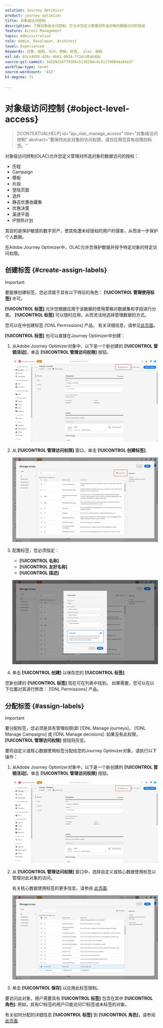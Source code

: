 ```yaml
---
solution: Journey Optimizer
product: journey optimizer
title: 对象级访问控制
description: 了解对象级访问控制，它允许您定义管理对所选对象的数据访问的授权
feature: Access Management
topic: Administration
role: Admin, Developer, Architect
level: Experienced
keywords: 对象，级别，访问，控制，标签， olac，授权
exl-id: 02ccdd95-426c-4b61-9834-7f2dcd5abdbb
source-git-commit: 342b9210f79266cb11628dcdc411f90844a84e37
workflow-type: tm+mt
source-wordcount: '413'
ht-degree: 7%

---
```


# 对象级访问控制 {#object-level-access}

>[!CONTEXTUALHELP]
>id="ajo_olac_manage_access"
>title="对象级访问控制"
>abstract="要保持对此对象的访问权限，请仅应用您具有权限的标签。"

对象级访问控制(OLAC)允许您定义管理对所选对象的数据访问的授权：

* 历程
* Campaign
* 模板
* 片段
* 登陆页面
* 选件
* 静态优惠收藏集
* 优惠决策
* 渠道平面
* IP预热计划

其目的是保护敏感的数字资产，使其免遭未经授权的用户的侵害，从而进一步保护个人数据。

在Adobe Journey Optimizer中，OLAC允许您保护数据并授予特定对象的特定访问权限。

## 创建标签 {#create-assign-labels}

>[!IMPORTANT]
>
>要能够创建标签，您必须属于具有以下特征的角色： **[!UICONTROL 管理使用标签]** 许可。

**[!UICONTROL 标签]** 允许您根据应用于该数据的使用策略对数据集和字段进行分类。 **[!UICONTROL 标签]** 可以随时应用，从而灵活地选择管理数据的方式。

您可以在中创建标签 [!DNL Permissions] 产品。 有关详细信息，请参见[此页面](https://experienceleague.adobe.com/docs/experience-platform/access-control/abac/permissions-ui/labels.html)。

**[!UICONTROL 标签]** 也可以直接在Journey Optimizer中创建：

1. 从Adobe Journey Optimizer对象中，以下是一个新创建的 **[!UICONTROL 营销活动]**，单击 **[!UICONTROL 管理访问权限]** 按钮。

   ![](assets/olac_1.png)

1. 从 **[!UICONTROL 管理访问权限]** 窗口，单击 **[!UICONTROL 创建标签]**.

   ![](assets/olac_2.png)

1. 配置标签，您必须指定：
   * **[!UICONTROL 名称]**
   * **[!UICONTROL 友好名称]**
   * **[!UICONTROL 描述]**

   ![](assets/olac_3.png)

1. 单击 **[!UICONTROL 创建]** 以保存您的 **[!UICONTROL 标签]**.

您新创建的 **[!UICONTROL 标签]** 现在可在列表中找到。 如果需要，您可以在以下位置对其进行修改： [!DNL Permissions] 产品。

## 分配标签 {#assign-labels}

>[!IMPORTANT]
>
>要分配标签，您必须是具有管理权限(即 [!DNL Manage journeys]， [!DNL Manage Campaigns] 或 [!DNL Manage decisions]. 如果没有此权限， **[!UICONTROL 管理访问权限]** 按钮将灰显。

要将自定义或核心数据使用标签分配给您的Journey Optimizer对象，请执行以下操作：

1. 从Adobe Journey Optimizer对象中，以下是一个新创建的 **[!UICONTROL 营销活动]**，单击 **[!UICONTROL 管理访问权限]** 按钮。

   ![](assets/olac_1.png)

1. 从 **[!UICONTROL 管理访问权限]** 窗口中，选择自定义或核心数据使用标签以管理对此对象的访问。

   有关核心数据使用标签的更多信息，请参阅 [此页面](https://experienceleague.adobe.com/docs/experience-platform/data-governance/labels/reference.html).

   ![](assets/olac_4.png)

1. 单击 **[!UICONTROL 保存]** 以应用此标签限制。

要访问此对象，用户需要具有 **[!UICONTROL 标签]** 包含在其中 **[!UICONTROL 角色]**.
例如，具有C1标签的用户只能访问C1标签或未标签的对象。

有关如何分配的详细信息 **[!UICONTROL 标签]** 到 **[!UICONTROL 角色]**，请参阅 [此页面](https://experienceleague.adobe.com/docs/experience-platform/access-control/abac/permissions-ui/permissions.html#manage-labels-for-a-role).